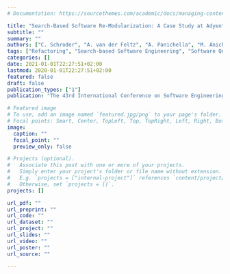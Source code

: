 ```yaml
---
# Documentation: https://sourcethemes.com/academic/docs/managing-content/

title: "Search-Based Software Re-Modularization: A Case Study at Adyen"
subtitle: ""
summary: ""
authors: ["C. Schroder", "A. van der Feltz", "A. Panichella", "M. Aniche"]
tags: ["Refactoring", "Search-based Software Engineering", "Software Quality"]
categories: []
date: 2021-01-01T22:27:51+02:00
lastmod: 2020-01-01T22:27:51+02:00
featured: false
draft: false
publication_types: ["1"]
publication: "The 43rd International Conference on Software Engineering (ICSE 2021) - Software Engineering in Practice (SEIP)"

# Featured image
# To use, add an image named `featured.jpg/png` to your page's folder.
# Focal points: Smart, Center, TopLeft, Top, TopRight, Left, Right, BottomLeft, Bottom, BottomRight.
image:
  caption: ""
  focal_point: ""
  preview_only: false

# Projects (optional).
#   Associate this post with one or more of your projects.
#   Simply enter your project's folder or file name without extension.
#   E.g. `projects = ["internal-project"]` references `content/project/deep-learning/index.md`.
#   Otherwise, set `projects = []`.
projects: []

url_pdf: ""
url_preprint: ""
url_code: ""
url_dataset: ""
url_project: ""
url_slides: ""
url_video: ""
url_poster: ""
url_source: ""

---
```

